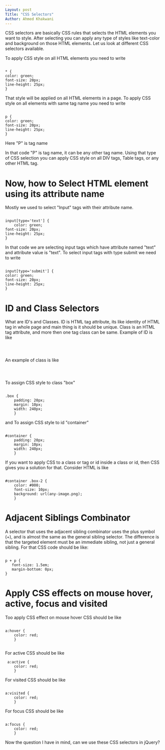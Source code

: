 ```yaml
---
Layout: post
Title: "CSS Selectors"
Author: Ahmed Khakwani
---
```

CSS selectors are basically CSS rules that selects the HTML elements you want to style. After selecting you can apply any type of styles like text-color and background on those HTML elements. Let us look at different CSS selectors available.</p>

<p> To apply CSS style on all HTML elements you need to write </p>
<code>
* { 
color: green;
font-size: 20px;
line-height: 25px;
}
</code>

<p> That style will be applied on all HTML elements in a page. To apply CSS style on all elements with same tag name you need to write 
</p>

<code>
p {
color: green;
font-size: 20px;
line-height: 25px;
}
</code>
<p> Here "P" is tag name </p>

<p> In that code "P" is tag name, it can be any other tag name. Using that type of CSS selection you can apply CSS style on all DIV tags, Table tags, or any other HTML tag.</p>
<h1> Now, how to Select HTML element using its attribute name </h1>
<p> Mostly we used to select "Input" tags with their attribute name. </p>

<code>
input[type='text'] {
   	color: green;
font-size: 20px;
line-height: 25px;
}
</code>
<p> In that code we are selecting input tags which have attribute named "text" and attribute value is "text". To select input tags with type submit we need to write
</p>

<code>
input[type='submit'] { 
color: green;
font-size: 20px;
line-height: 25px;
}
</code>

<h1> ID and Class Selectors </h1>
<p> 
What are ID's and Classes. ID is HTML tag attribute, its like identity of HTML tag in whole page and main thing is it should be unique. Class is an HTML tag attribute, and more then one tag class can be same. Example of ID is like </p>
<code>
<div id="container"></div>
</code>
<p> An example of class is like </p>
<code>
<div class="box"></div>
</code>
<p> To assign CSS style to class "box" </p>
<code>
.box {
   	padding: 20px;
 	margin: 10px;
	width: 240px;
	}
</code>
<p> and To assign CSS style to id "container" </p>
<code> 
#container {
   	padding: 20px;
   	margin: 10px;
   	width: 240px;
	}
</code>
<p> If you want to apply CSS to a class or tag or id inside a class or id, then CSS gives you a solution for that. Consider HTML is like </p>
<code>
#container .box-2 {
	color: #000;
	font-size: 10px;
	background: url(any-image.png);
	}
</code>
<h1> Adjacent Siblings Combinator </h1>
<p> A selector that uses the adjacent sibling combinator uses the plus symbol (+), and is almost the same as the general sibling selector. The difference is that the targeted element must be an immediate sibling, not just a general sibling. For that  CSS code should be like: 
</p>
<code>
p + p {
   font-size: 1.5em;
   margin-bottom: 0px;
}
</code>
<h1> Apply CSS effects on mouse hover, active, focus and visited </h1>

<p> Too apply CSS effect on mouse hover CSS should be like </p>
<code> 
a:hover {
	color: red;
	}
	</code>
<p> For active CSS should be like </p>
<code> a:active {
	color: red;
	}
</code>
<p> For visited CSS should be like </p>
<code>
a:visited {
	color: red;
	}
</code>
<p> For focus CSS should be like </p>
<code>
a:focus {
	color: red;
	}
</code>
<p> Now the question I have in mind, can we use these CSS selectors in jQuery? </p>













